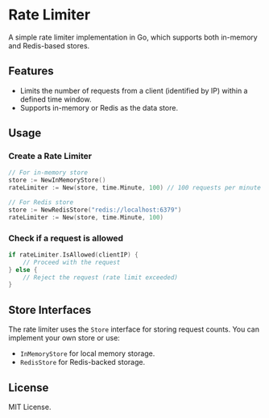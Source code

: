# Rate Limiter

A simple rate limiter implementation in Go, which supports both in-memory and Redis-based stores.

## Features
- Limits the number of requests from a client (identified by IP) within a defined time window.
- Supports in-memory or Redis as the data store.

## Usage

### Create a Rate Limiter

```go
// For in-memory store
store := NewInMemoryStore()
rateLimiter := New(store, time.Minute, 100) // 100 requests per minute

// For Redis store
store := NewRedisStore("redis://localhost:6379")
rateLimiter := New(store, time.Minute, 100)
```

### Check if a request is allowed

```go
if rateLimiter.IsAllowed(clientIP) {
    // Proceed with the request
} else {
    // Reject the request (rate limit exceeded)
}
```

## Store Interfaces

The rate limiter uses the `Store` interface for storing request counts. You can implement your own store or use:
- `InMemoryStore` for local memory storage.
- `RedisStore` for Redis-backed storage.

## License

MIT License.
